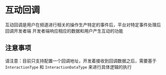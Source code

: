 # 互动回调

互动回调是用户在频道进行相关的操作生产特定的事件后，平台对特定事件处理后回调开发者端
开发者端响应相应的数据和用户产生互动的功能

## 注意事项

请注意：目前只支持配置一个回调地址，开发着接收到回调数据之后，需要基于 `InteractionType` 和 `InteractionDataType` 来进行具体逻辑的执行
